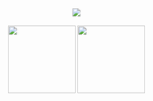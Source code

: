 <h1 align="center">
  <img src="https://readme-typing-svg.herokuapp.com?font=Koulen&color=8AF7EF&background=5F836800&center=true&lines=There+is+always+a+better+way.&center=true&size=27">
</h1>

<div align="center"> 
  <img height="137px" src="https://github-readme-stats.vercel.app/api?username=LikeFrost&show_icons=true&theme=flag-india" /> 
  <img height="137px" src="https://github-readme-stats.vercel.app/api/top-langs/?username=LikeFrost&show_icons=true&theme=flag-india" />
</div>

<!--
**LikeFrost/LikeFrost** is a ✨ _special_ ✨ repository because its `README.md` (this file) appears on your GitHub profile.

Here are some ideas to get you started:

- 🔭 I’m currently working on ...
- 🌱 I’m currently learning ...
- 👯 I’m looking to collaborate on ...
- 🤔 I’m looking for help with ...
- 💬 Ask me about ...
- 📫 How to reach me: ...
- 😄 Pronouns: ...
- ⚡ Fun fact: ...
-->
